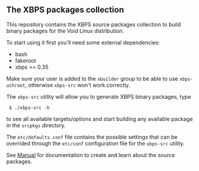 ## The XBPS packages collection

This repository contains the XBPS source packages collection to build binary packages
for the Void Linux distribution.

To start using it first you'll need some external dependencies:

- bash
- fakeroot
- xbps >= 0.35

Make sure your user is added to the `xbuilder` group to be able to use `xbps-uchroot`,
otherwise `xbps-src` won't work correctly.

The `xbps-src` utility will allow you to generate XBPS binary packages, type

     $ ./xbps-src -h

to see all available targets/options and start building any available package
in the `srcpkgs` directory.

The `etc/defaults.conf` file contains the possible settings that can be overrided
through the `etc/conf` configuration file for the `xbps-src` utility.

See [Manual](https://github.com/voidlinux/xbps-packages/blob/master/Manual.md)
for documentation to create and learn about the source packages.

